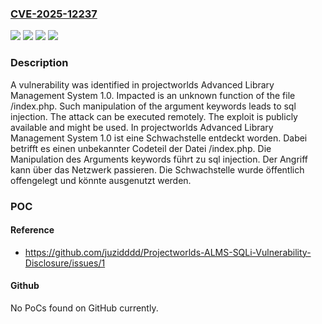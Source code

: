 ### [CVE-2025-12237](https://cve.mitre.org/cgi-bin/cvename.cgi?name=CVE-2025-12237)
![](https://img.shields.io/static/v1?label=Product&message=Advanced%20Library%20Management%20System&color=blue)
![](https://img.shields.io/static/v1?label=Version&message=1.0%20&color=brightgreen)
![](https://img.shields.io/static/v1?label=Vulnerability&message=Injection&color=brightgreen)
![](https://img.shields.io/static/v1?label=Vulnerability&message=SQL%20Injection&color=brightgreen)

### Description

A vulnerability was identified in projectworlds Advanced Library Management System 1.0. Impacted is an unknown function of the file /index.php. Such manipulation of the argument keywords leads to sql injection. The attack can be executed remotely. The exploit is publicly available and might be used.
In projectworlds Advanced Library Management System 1.0 ist eine Schwachstelle entdeckt worden. Dabei betrifft es einen unbekannter Codeteil der Datei /index.php. Die Manipulation des Arguments keywords führt zu sql injection. Der Angriff kann über das Netzwerk passieren. Die Schwachstelle wurde öffentlich offengelegt und könnte ausgenutzt werden.

### POC

#### Reference
- https://github.com/juzidddd/Projectworlds-ALMS-SQLi-Vulnerability-Disclosure/issues/1

#### Github
No PoCs found on GitHub currently.

